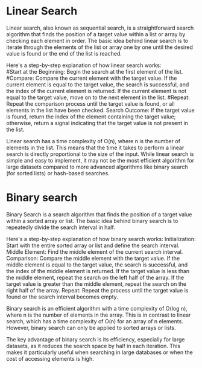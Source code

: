 # Linear Search

Linear search, also known as sequential search, is a straightforward search algorithm that finds the position of a target value within a list or array by checking each element in order. The basic idea behind linear search is to iterate through the elements of the list or array one by one until the desired value is found or the end of the list is reached. 

Here's a step-by-step explanation of how linear search works:   
#Start at the Beginning: Begin the search at the first element of the list. 
#Compare: Compare the current element with the target value. 
If the current element is equal to the target value, the search is successful, and the index of the current element is returned. 
If the current element is not equal to the target value, move on to the next element in the list. 
#Repeat: Repeat the comparison process until the target value is found, or all elements in the list have been checked. 
Search Outcome: If the target value is found, return the index of the element containing the target value; otherwise, return a signal indicating that the target value is not present in the list. 

Linear search has a time complexity of O(n), where n is the number of elements in the list. This means that the time it takes to perform a linear search is directly proportional to the size of the input. While linear search is simple and easy to implement, it may not be the most efficient algorithm for large datasets compared to more advanced algorithms like binary search (for sorted lists) or hash-based searches. 


# Binary search 

Binary Search is a search algorithm that finds the position of a target value within a sorted array or list. The basic idea behind binary search is to repeatedly divide the search interval in half. 

Here's a step-by-step explanation of how binary search works: 
Initialization: Start with the entire sorted array or list and define the search interval. 
Middle Element: Find the middle element of the current search interval. 
Comparison: Compare the middle element with the target value. 
If the middle element is equal to the target value, the search is successful, and the index of the middle element is returned. 
If the target value is less than the middle element, repeat the search on the left half of the array. 
If the target value is greater than the middle element, repeat the search on the right half of the array. 
Repeat: Repeat the process until the target value is found or the search interval becomes empty. 

Binary search is an efficient algorithm with a time complexity of O(log n), where n is the number of elements in the array. This is in contrast to linear search, which has a time complexity of O(n) for an array of n elements. However, binary search can only be applied to sorted arrays or lists. 

The key advantage of binary search is its efficiency, especially for large datasets, as it reduces the search space by half in each iteration. This makes it particularly useful when searching in large databases or when the cost of accessing elements is high. 
